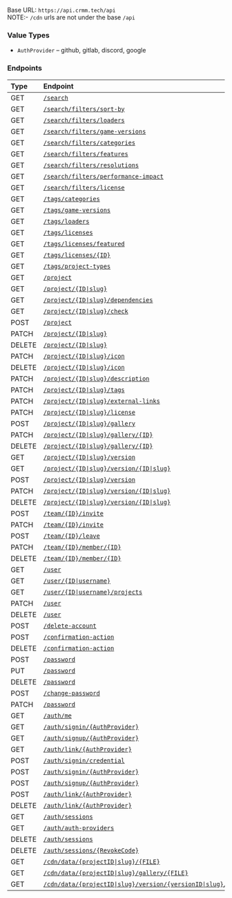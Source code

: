 Base URL: `https://api.crmm.tech/api` <br />
NOTE:- `/cdn` urls are not under the base `/api`

### Value Types
* `AuthProvider` &ndash; github, gitlab, discord, google

### Endpoints
| Type   | Endpoint  |
|:-------|:----------|
| GET    | [`/search`](/packages/backend/src/routes/search.ts#L22) |
| GET    | [`/search/filters/sort-by`](/packages/backend/src/routes/search.ts#L23) |
| GET    | [`/search/filters/loaders`](/packages/backend/src/routes/search.ts#L24) |
| GET    | [`/search/filters/game-versions`](/packages/backend/src/routes/search.ts#L25) |
| GET    | [`/search/filters/categories`](/packages/backend/src/routes/search.ts#L26) |
| GET    | [`/search/filters/features`](/packages/backend/src/routes/search.ts#L27) |
| GET    | [`/search/filters/resolutions`](/packages/backend/src/routes/search.ts#L28) |
| GET    | [`/search/filters/performance-impact`](/packages/backend/src/routes/search.ts#L29) |
| GET    | [`/search/filters/license`](/packages/backend/src/routes/search.ts#L30) |
| GET    | [`/tags/categories`](/packages/backend/src/routes/tags.ts#L13) |
| GET    | [`/tags/game-versions`](/packages/backend/src/routes/tags.ts#L14) |
| GET    | [`/tags/loaders`](/packages/backend/src/routes/tags.ts#L15) |
| GET    | [`/tags/licenses`](/packages/backend/src/routes/tags.ts#L16) |
| GET    | [`/tags/licenses/featured`](/packages/backend/src/routes/tags.ts#L17) |
| GET    | [`/tags/licenses/{ID}`](/packages/backend/src/routes/tags.ts#L18) |
| GET    | [`/tags/project-types`](/packages/backend/src/routes/tags.ts#L19) |
| GET    | [`/project`](/packages/backend/src/routes/project/index.ts#L41) |
| GET    | [`/project/{ID\|slug}`](/packages/backend/src/routes/project/index.ts#L43) |
| GET    | [`/project/{ID\|slug}/dependencies`](/packages/backend/src/routes/project/index.ts#L44) |
| GET    | [`/project/{ID\|slug}/check`](/packages/backend/src/routes/project/index.ts#L45) |
| POST    | [`/project`](/packages/backend/src/routes/project/index.ts#L47) |
| PATCH    | [`/project/{ID\|slug}`](/packages/backend/src/routes/project/index.ts#L48) |
| DELETE    | [`/project/{ID\|slug}`](/packages/backend/src/routes/project/index.ts#L49) |
| PATCH    | [`/project/{ID\|slug}/icon`](/packages/backend/src/routes/project/index.ts#L50) |
| DELETE    | [`/project/{ID\|slug}/icon`](/packages/backend/src/routes/project/index.ts#L51) |
| PATCH    | [`/project/{ID\|slug}/description`](/packages/backend/src/routes/project/index.ts#L52) |
| PATCH    | [`/project/{ID\|slug}/tags`](/packages/backend/src/routes/project/index.ts#L53) |
| PATCH    | [`/project/{ID\|slug}/external-links`](/packages/backend/src/routes/project/index.ts#L54) |
| PATCH    | [`/project/{ID\|slug}/license`](/packages/backend/src/routes/project/index.ts#L55) |
| POST    | [`/project/{ID\|slug}/gallery`](/packages/backend/src/routes/project/index.ts#L57) |
| PATCH    | [`/project/{ID\|slug}/gallery/{ID}`](/packages/backend/src/routes/project/index.ts#L58) |
| DELETE    | [`/project/{ID\|slug}/gallery/{ID}`](/packages/backend/src/routes/project/index.ts#L59) |
| GET    | [`/project/{ID\|slug}/version`](/packages/backend/src/routes/project/version/index.ts#L18) |
| GET    | [`/project/{ID\|slug}/version/{ID\|slug}`](/packages/backend/src/routes/project/version/index.ts#L19) |
| POST    | [`/project/{ID\|slug}/version`](/packages/backend/src/routes/project/version/index.ts#L21) |
| PATCH    | [`/project/{ID\|slug}/version/{ID\|slug}`](/packages/backend/src/routes/project/version/index.ts#L22) |
| DELETE    | [`/project/{ID\|slug}/version/{ID\|slug}`](/packages/backend/src/routes/project/version/index.ts#L23) |
| POST    | [`/team/{ID}/invite`](/packages/backend/src/routes/team/index.ts#L17) |
| PATCH    | [`/team/{ID}/invite`](/packages/backend/src/routes/team/index.ts#L18) |
| POST    | [`/team/{ID}/leave`](/packages/backend/src/routes/team/index.ts#L19) |
| PATCH    | [`/team/{ID}/member/{ID}`](/packages/backend/src/routes/team/index.ts#L20) |
| DELETE    | [`/team/{ID}/member/{ID}`](/packages/backend/src/routes/team/index.ts#L21) |
| GET    | [`/user`](/packages/backend/src/routes/user.ts#L30) |
| GET    | [`/user/{ID\|username}`](/packages/backend/src/routes/user.ts#L31) |
| GET    | [`/user/{ID\|username}/projects`](/packages/backend/src/routes/user.ts#L32) |
| PATCH    | [`/user`](/packages/backend/src/routes/user.ts#L33) |
| DELETE    | [`/user`](/packages/backend/src/routes/user.ts#L34) |
| POST    | [`/delete-account`](/packages/backend/src/routes/user.ts#L35) |
| POST    | [`/confirmation-action`](/packages/backend/src/routes/user.ts#L37) |
| DELETE    | [`/confirmation-action`](/packages/backend/src/routes/user.ts#L38) |
| POST    | [`/password`](/packages/backend/src/routes/user.ts#L40) |
| PUT    | [`/password`](/packages/backend/src/routes/user.ts#L41) |
| DELETE    | [`/password`](/packages/backend/src/routes/user.ts#L42) |
| POST    | [`/change-password`](/packages/backend/src/routes/user.ts#L44) |
| PATCH    | [`/password`](/packages/backend/src/routes/user.ts#L45) |
| GET    | [`/auth/me`](/packages/backend/src/routes/auth.ts#L21) |
| GET    | [`/auth/signin/{AuthProvider}`](/packages/backend/src/routes/auth.ts#L24) |
| GET    | [`/auth/signup/{AuthProvider}`](/packages/backend/src/routes/auth.ts#L25) |
| GET    | [`/auth/link/{AuthProvider}`](/packages/backend/src/routes/auth.ts#L26) |
| POST    | [`/auth/signin/credential`](/packages/backend/src/routes/auth.ts#L28) |
| POST    | [`/auth/signin/{AuthProvider}`](/packages/backend/src/routes/auth.ts#L29) |
| POST    | [`/auth/signup/{AuthProvider}`](/packages/backend/src/routes/auth.ts#L30) |
| POST    | [`/auth/link/{AuthProvider}`](/packages/backend/src/routes/auth.ts#L31) |
| DELETE    | [`/auth/link/{AuthProvider}`](/packages/backend/src/routes/auth.ts#L32) |
| GET    | [`/auth/sessions`](/packages/backend/src/routes/auth.ts#L33) |
| GET    | [`/auth/auth-providers`](/packages/backend/src/routes/auth.ts#L34) |
| DELETE    | [`/auth/sessions`](/packages/backend/src/routes/auth.ts#L35) |
| DELETE    | [`/auth/sessions/{RevokeCode}`](/packages/backend/src/routes/auth.ts#L36) |
| GET    | [`/cdn/data/{projectID\|slug}/{FILE}`](/packages/backend/src/routes/cdn.ts#L11) |
| GET    | [`/cdn/data/{projectID\|slug}/gallery/{FILE}`](/packages/backend/src/routes/cdn.ts#L12) |
| GET    | [`/cdn/data/{projectID\|slug}/version/{versionID\|slug}/{FILE}`](/packages/backend/src/routes/cdn.ts#L13) |
